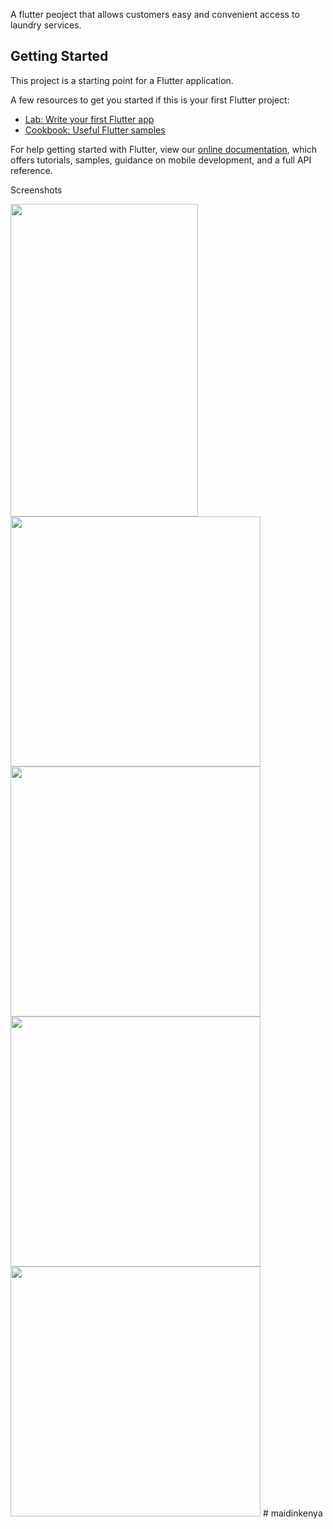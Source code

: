 
A flutter peoject that allows customers easy and convenient access to laundry services.

## Getting Started

This project is a starting point for a Flutter application.

A few resources to get you started if this is your first Flutter project:

- [Lab: Write your first Flutter app](https://flutter.dev/docs/get-started/codelab)
- [Cookbook: Useful Flutter samples](https://flutter.dev/docs/cookbook)

For help getting started with Flutter, view our
[online documentation](https://flutter.dev/docs), which offers tutorials,
samples, guidance on mobile development, and a full API reference.

Screenshots

<img src="https://user-images.githubusercontent.com/33893807/169170020-80ac2532-78f0-42d2-aa16-00ea165f9b9e.jpg" height="500" width="300">


<img src="https://user-images.githubusercontent.com/33893807/169170045-19481dbe-2728-40b0-8bac-2cc08174d747.jpg" height="400">

<img src="https://user-images.githubusercontent.com/33893807/169170064-5ea9939c-71bb-4fcc-86f4-f014b6c3d9d0.jpg" height="400">

<img src="https://user-images.githubusercontent.com/33893807/169541589-8545d677-d04a-447d-9980-c1eedd67d61d.jpg" height="400">

<img src="https://user-images.githubusercontent.com/33893807/169541615-a45431ef-ad60-43b8-a376-266b1ce99fce.jpg" height="400">
# maidinkenya
